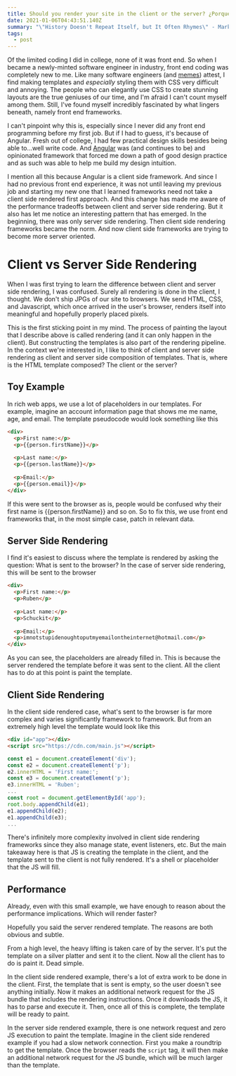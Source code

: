 ```yaml
---
title: Should you render your site in the client or the server? ¿Porque no los dos?
date: 2021-01-06T04:43:51.140Z
summary: "\"History Doesn't Repeat Itself, but It Often Rhymes\" - Mark Twain"
tags:
  - post
---
```

Of the limited coding I did in college, none of it was front end. So when I became a newly-minted software engineer in industry, front end coding was completely new to me. Like many software engineers (and [memes](https://i.imgur.com/Q3cUg29.gif)) attest, I find making templates and *especially* styling them with CSS very difficult and annoying. The people who can elegantly use CSS to create stunning layouts are the true geniuses of our time, and I'm afraid I can't count myself among them. Still, I've found myself incredibly fascinated by what lingers beneath, namely front end frameworks. 

I can't pinpoint why this is, especially since I never did any front end programming before my first job. But if I had to guess, it's because of Angular. Fresh out of college, I had few practical design skills besides being able to...well write code. And [Angular](https://angular.io/) was (and continues to be) and opinionated framework that forced me down a path of good design practice and as such was able to help me build my design intuition. 

I mention all this because Angular is a client side framework. And since I had no previous front end experience, it was not until leaving my previous job and starting my new one that I learned frameworks need not take a client side rendered first approach. And this change has made me aware of the performance tradeoffs between client and server side rendering. But it also has let me notice an interesting pattern that has emerged. In the beginning, there was only server side rendering. Then client side rendering frameworks became the norm. And now client side frameworks are trying to become more server oriented.

# Client vs Server Side Rendering

When I was first trying to learn the difference between client and server side rendering, I was confused. Surely all rendering is done in the client, I thought. We don't ship JPGs of our site to browsers. We send HTML, CSS, and Javascript, which once arrived in the user's browser, renders itself into meaningful and hopefully properly placed pixels.  

This is the first sticking point in my mind. The process of painting the layout that I describe above is called rendering (and it can only happen in the client). But constructing the templates is also part of the rendering pipeline. In the context we're interested in, I like to think of client and server side rendering as client and server side composition of templates. That is, where is the HTML template composed? The client or the server? 

## Toy Example

In rich web apps, we use a lot of placeholders in our templates. For example, imagine an account information page that shows me me name, age, and email. The template pseudocode would look something like this

```html
<div>
  <p>First name:</p>
  <p>{{person.firstName}}</p>
  
  <p>Last name:</p>
  <p>{{person.lastName}}</p>
  
  <p>Email:</p>
  <p>{{person.email}}</p>
</div>
```

If this were sent to the browser as is, people would be confused why their first name is {{person.firstName}} and so on. So to fix this, we use front end frameworks that, in the most simple case, patch in relevant data.

## Server Side Rendering

I find it's easiest to discuss where the template is rendered by asking the question: What is sent to the browser? In the case of server side rendering, this will be sent to the browser

```html
<div>
  <p>First name:</p>
  <p>Ruben</p>
  
  <p>Last name:</p>
  <p>Schuckit</p>
  
  <p>Email:</p>
  <p>imnotstupidenoughtoputmyemailontheinternet@hotmail.com</p>
</div>
```

As you can see, the placeholders are already filled in. This is because the server rendered the template before it was sent to the client. All the client has to do at this point is paint the template. 

## Client Side Rendering

In the client side rendered case, what's sent to the browser is far more complex and varies significantly framework to framework. But from an extremely high level the template would look like this

```html
<div id="app"></div>
<script src="https://cdn.com/main.js"></script>
```

```javascript
const e1 = document.createElement('div');
const e2 = document.createElement('p');
e2.innerHTML = 'First name:';
const e3 = document.createElement('p');
e3.innerHTML = 'Ruben';
...
const root = document.getElementById('app');
root.body.appendChild(e1);
e1.appendChild(e2);
e1.appendChild(e3);
...
```

There's infinitely more complexity involved in client side rendering frameworks since they also manage state, event listeners, etc. But the main takeaway here is that JS is creating the template in the client, and the template sent to the client is not fully rendered. It's a shell or placeholder that the JS will fill. 

## Performance

Already, even with this small example, we have enough to reason about the performance implications. Which will render faster?

Hopefully you said the server rendered template. The reasons are both obvious and subtle. 

From a high level, the heavy lifting is taken care of by the server. It's put the template on a silver platter and sent it to the client. Now all the client has to do is paint it. Dead simple. 

In the client side rendered example, there's a lot of extra work to be done in the client. First, the template that is sent is empty, so the user doesn't see anything initially. Now it makes an additional network request for the JS bundle that includes the rendering instructions. Once it downloads the JS, it has to parse and execute it. Then, once all of this is complete, the template will be ready to paint.

In the server side rendered example, there is one network request and zero JS execution to paint the template. Imagine in the client side rendered example if you had a slow network connection. First you make a roundtrip to get the template. Once the browser reads the `script` tag, it will then make an additional network request for the JS bundle, which will be much larger than the template.